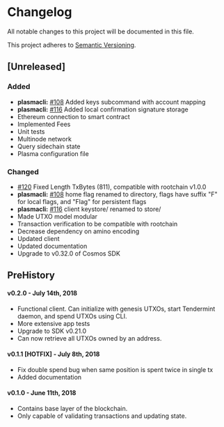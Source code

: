 # Changelog
All notable changes to this project will be documented in this file.

This project adheres to [Semantic Versioning](https://semver.org/spec/v2.0.0.html).

## [Unreleased]
### Added
- **plasmacli:** [\#108](https://github.com/FourthState/plasma-mvp-sidechain/pull/108) Added keys subcommand with account mapping
- **plasmacli:** [\#116](https://github.com/FourthState/plasma-mvp-sidechain/pull/116) Added local confirmation signature storage
- Ethereum connection to smart contract
- Implemented Fees
- Unit tests
- Multinode network
- Query sidechain state
- Plasma configuration file
### Changed
- [\#120](https://github.com/FourthState/plasma-mvp-sidechain/pull/118) Fixed Length TxBytes (811), compatible with rootchain v1.0.0
- **plasmacli:** [\#108](https://github.com/FourthState/plasma-mvp-sidechain/pull/108) home flag renamed to directory, flags have suffix "F" for local flags, and "Flag" for persistent flags
- **plasmacli:** [\#116](https://github.com/FourthState/plasma-mvp-sidechain/pull/116) client keystore/ renamed to store/
- Made UTXO model modular
- Transaction verification to be compatible with rootchain
- Decrease dependency on amino encoding
- Updated client
- Updated documentation
- Upgrade to v0.32.0 of Cosmos SDK

## PreHistory

#### v0.2.0 - July 14th, 2018
- Functional client. Can initialize with genesis UTXOs, start Tendermint daemon, and spend UTXOs using CLI.
- More extensive app tests
- Upgrade to SDK v0.21.0
- Can now retrieve all UTXOs owned by an address.

#### v0.1.1 [HOTFIX] - July 8th, 2018 
- Fix double spend bug when same position is spent twice in single tx
- Added documentation

#### v0.1.0 - June 11th, 2018
- Contains base layer of the blockchain.
- Only capable of validating transactions and updating state.


